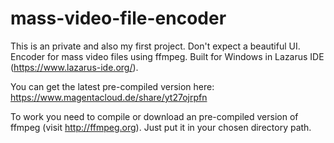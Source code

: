 # mass-video-file-encoder

This is an private and also my first project. Don't expect a beautiful UI.
Encoder for mass video files using ffmpeg. Built for Windows in Lazarus IDE (https://www.lazarus-ide.org/). 


You can get the latest pre-compiled version here: https://www.magentacloud.de/share/yt27ojrpfn

To work you need to compile or download an pre-compiled version of ffmpeg (visit http://ffmpeg.org). Just put it in your chosen directory path.
